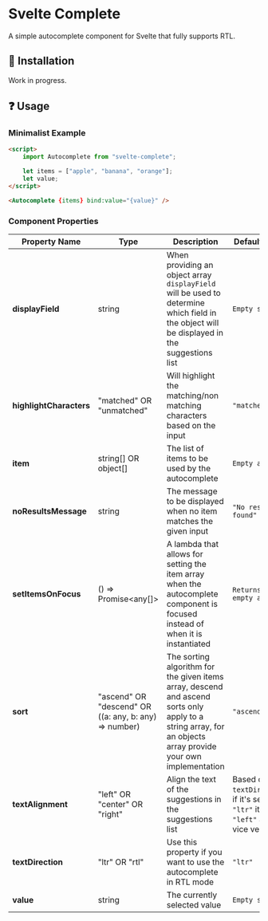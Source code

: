 # Svelte Complete

A simple autocomplete component for Svelte that fully supports RTL.

## 🔧 Installation

Work in progress.

## ❓ Usage

### Minimalist Example

```html
<script>
    import Autocomplete from "svelte-complete";

    let items = ["apple", "banana", "orange"];
    let value;
</script>

<Autocomplete {items} bind:value="{value}" />
```

### Component Properties

| **Property Name**       | Type                                                  | Description                                                                                                                                                  | Default Value                                                                       |
|-------------------------|-------------------------------------------------------|--------------------------------------------------------------------------------------------------------------------------------------------------------------|-------------------------------------------------------------------------------------|
| **displayField**        | string                                                | When providing an object array `displayField` will be used to determine which field in the object will be displayed in the suggestions list                  | `Empty string`                                                                      |
| **highlightCharacters** | "matched" OR "unmatched"                              | Will highlight the matching/non matching characters based on the input                                                                                       | `"matched"`                                                                         |
| **item**                | string[] OR object[]                                  | The list of items to be used by the autocomplete                                                                                                             | `Empty array`                                                                       |
| **noResultsMessage**    | string                                                | The message to be displayed when no item matches the given input                                                                                             | `"No results found"`                                                                |
| **setItemsOnFocus**     | () => Promise<any[]>                                  | A lambda that allows for setting the item array when the autocomplete component is focused instead of when it is instantiated                                | `Returns an empty array`                                                            |
| **sort**                | "ascend" OR "descend" OR ((a: any, b: any) => number) | The sorting algorithm for the given items array, descend and ascend sorts only apply to a string array, for an objects array provide your own implementation | `"ascend"`                                                                          |
| **textAlignment**       | "left" OR "center" OR "right"                         | Align the text of the suggestions in the suggestions list                                                                                                    | Based on `textDirection`, if it's set to `"ltr"` it will be `"left"` and vice versa |
| **textDirection**       | "ltr" OR "rtl"                                        | Use this property if you want to use the autocomplete in RTL mode                                                                                            | `"ltr"`                                                                             |
| **value**               | string                                                | The currently selected value                                                                                                                                 | `Empty string`                                                                      |